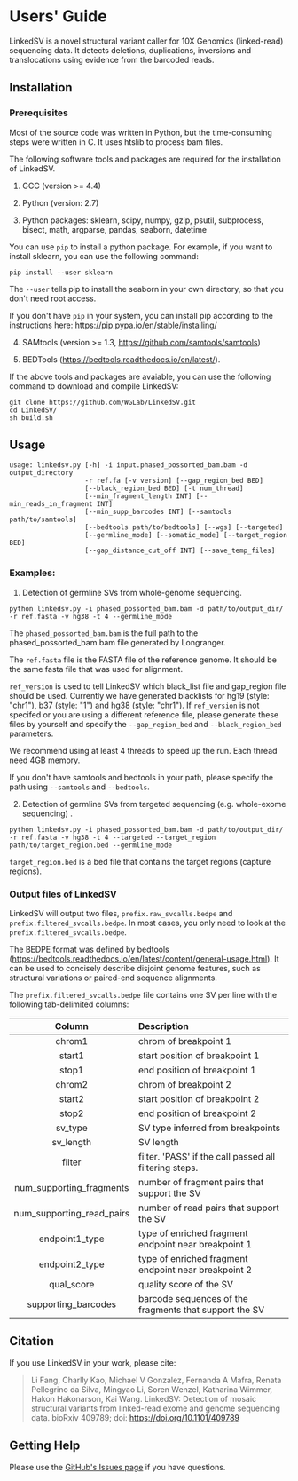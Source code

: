 # Users' Guide

LinkedSV is a novel structural variant caller for 10X Genomics (linked-read) sequencing data. It detects deletions, duplications, inversions and translocations using evidence from the barcoded reads. 

## Installation

### Prerequisites

Most of the source code was written in Python, but the time-consuming steps were written in C. It uses htslib to process bam files.

The following software tools and packages are required for the installation of LinkedSV. 

1. GCC (version >= 4.4)

2. Python (version: 2.7)

3. Python packages: sklearn, scipy, numpy, gzip, psutil, subprocess, bisect, math, argparse, pandas, seaborn, datetime

You can use `pip` to install a python package. For example, if you want to install sklearn, you can use the following command: 

```
pip install --user sklearn
```

The `--user` tells pip to install the seaborn in your own directory, so that you don't need root access. 

If you don't have `pip` in your system, you can install pip according to the instructions here: https://pip.pypa.io/en/stable/installing/

4. SAMtools (version >= 1.3, https://github.com/samtools/samtools)

5. BEDTools (https://bedtools.readthedocs.io/en/latest/). 

If the above tools and packages are avaiable, you can use the following command to download and compile LinkedSV: 

```
git clone https://github.com/WGLab/LinkedSV.git 
cd LinkedSV/
sh build.sh 
```


## Usage

```
usage: linkedsv.py [-h] -i input.phased_possorted_bam.bam -d output_directory
                   -r ref.fa [-v version] [--gap_region_bed BED]
                   [--black_region_bed BED] [-t num_thread]
                   [--min_fragment_length INT] [--min_reads_in_fragment INT]
                   [--min_supp_barcodes INT] [--samtools path/to/samtools]
                   [--bedtools path/to/bedtools] [--wgs] [--targeted]
                   [--germline_mode] [--somatic_mode] [--target_region BED]
                   [--gap_distance_cut_off INT] [--save_temp_files]

```

### Examples: 
1. Detection of germline SVs from whole-genome sequencing. 

```
python linkedsv.py -i phased_possorted_bam.bam -d path/to/output_dir/ -r ref.fasta -v hg38 -t 4 --germline_mode
```


The `phased_possorted_bam.bam` is the full path to the phased_possorted_bam.bam file generated by Longranger.

The `ref.fasta` file is the FASTA file of the reference genome. It should be the same fasta file that was used for alignment.

`ref_version` is used to tell LinkedSV which black_list file and gap_region file should be used. Currently we have generated blacklists for hg19 (style: "chr1"), b37 (style: "1") and hg38 (style: "chr1"). If `ref_version` is not specifed or you are using a different reference file, please generate these files by yourself and specify the `--gap_region_bed` and `--black_region_bed` parameters. 

We recommend using at least 4 threads to speed up the run. Each thread need 4GB memory.

If you don't have samtools and bedtools in your path, please specify the path using `--samtools` and `--bedtools`. 

2. Detection of germline SVs from targeted sequencing (e.g. whole-exome sequencing) . 

```
python linkedsv.py -i phased_possorted_bam.bam -d path/to/output_dir/ -r ref.fasta -v hg38 -t 4 --targeted --target_region path/to/target_region.bed --germline_mode
```

`target_region.bed` is a bed file that contains the target regions (capture regions). 




### Output files of LinkedSV

LinkedSV will output two files, `prefix.raw_svcalls.bedpe` and `prefix.filtered_svcalls.bedpe`. In most cases, you only need to look at the `prefix.filtered_svcalls.bedpe`. 

The BEDPE format was defined by bedtools (https://bedtools.readthedocs.io/en/latest/content/general-usage.html). It can be used to concisely describe disjoint genome features, such as structural variations or paired-end sequence alignments.

The `prefix.filtered_svcalls.bedpe` file contains one SV per line with the following tab-delimited columns:

|Column|Description|
:----:|:-----------------------------------------|
|chrom1|chrom of breakpoint 1|
|start1|start position of breakpoint 1|
|stop1|end position of breakpoint 1|
|chrom2|chrom of breakpoint 2|
|start2|start position of breakpoint 2|
|stop2|end position of breakpoint 2|
|sv_type|SV type inferred from breakpoints|
|sv_length|SV length|
|filter|filter. 'PASS' if the call passed all filtering steps.| 
|num_supporting_fragments|number of fragment pairs that support the SV|
|num_supporting_read_pairs|number of read pairs that support the SV|
|endpoint1_type|type of enriched fragment endpoint near breakpoint 1|
|endpoint2_type|type of enriched fragment endpoint near breakpoint 2|
|qual_score|quality score of the SV|
|supporting_barcodes|barcode sequences of the fragments that support the SV|


## Citation
If you use LinkedSV in your work, please cite:
> Li Fang, Charlly Kao, Michael V Gonzalez, Fernanda A Mafra, Renata Pellegrino da Silva, Mingyao Li, Soren Wenzel, Katharina Wimmer, Hakon Hakonarson, Kai Wang. LinkedSV: Detection of mosaic structural variants from linked-read exome and genome sequencing data. bioRxiv 409789; doi: https://doi.org/10.1101/409789

## Getting Help

Please use the [GitHub's Issues page](https://github.com/WGLab/LinkedSV/issues) if you have questions.
